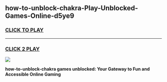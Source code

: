 
## how-to-unblock-chakra-Play-Unblocked-Games-Online-d5ye9
<h3>
<a href="https://premium76.site?title=how-to-unblock-chakra&ref=25A">CLICK TO PLAY</a></h3>
<hr>

<h3>
<a href="https://premium76.site?title=how-to-unblock-chakra&ref=25A">CLICK 2 PLAY</a>
  
</h3>

<a href="https://premium76.site?title=how-to-unblock-chakra&ref=25A"><img src="https://clearcache.store/games.png"></a>


**how-to-unblock-chakra games unblocked: Your Gateway to Fun and Accessible Online Gaming**
